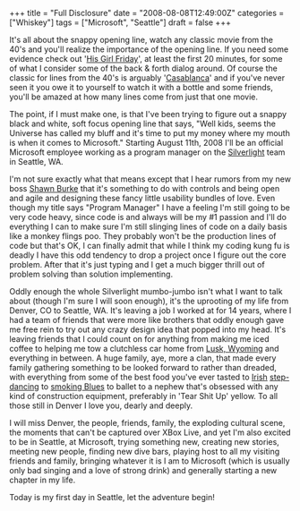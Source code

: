 +++
title = "Full Disclosure"
date = "2008-08-08T12:49:00Z"
categories = ["Whiskey"]
tags = ["Microsoft", "Seattle"]
draft = false
+++

It's all about the snappy opening line, watch any classic movie from the 40's and you'll realize the importance of the opening line. If you need some evidence check out '[His Girl Friday](http://www.imdb.com/title/tt0032599/)', at least the first 20 minutes, for some of what I consider some of the back & forth dialog around. Of course the classic for lines from the 40's is arguably '[Casablanca](http://www.imdb.com/title/tt0034583/)' and if you've never seen it you owe it to yourself to watch it with a bottle and some friends, you'll be amazed at how many lines come from just that one movie.

The point, if I must make one, is that I've been trying to figure out a snappy black and white, soft focus opening line that says, "Well kids, seems the Universe has called my bluff and it's time to put my money where my mouth is when it comes to Microsoft." Starting August 11th, 2008 I'll be an official Microsoft employee working as a program manager on the [Silverlight](http://silverlight.net/default.aspx) team in Seattle, WA.

I'm not sure exactly what that means except that I hear rumors from my new boss [Shawn Burke](http://blogs.msdn.com/sburke/) that it's something to do with controls and being open and agile and designing these fancy little usability bundles of love. Even though my title says "Program Manager" I have a feeling I'm still going to be very code heavy, since code is and always will be my #1 passion and I'll do everything I can to make sure I'm still slinging lines of code on a daily basis like a monkey flings poo. They probably won't be the production lines of code but that's OK, I can finally admit that while I think my coding kung fu is deadly I have this odd tendency to drop a project once I figure out the core problem. After that it's just typing and I get a much bigger thrill out of problem solving than solution implementing.

Oddly enough the whole Silverlight mumbo-jumbo isn't what I want to talk about (though I'm sure I will soon enough), it's the uprooting of my life from Denver, CO to Seattle, WA. It's leaving a job I worked at for 14 years, where I had a team of friends that were more like brothers that oddly enough gave me free rein to try out any crazy design idea that popped into my head. It's leaving friends that I could count on for anything from making me iced coffee to helping me tow a clutchless car home from [Lusk, Wyoming](http://maps.live.com/?q=lusk%2c+wy&mkt=en-US&FORM=BYRE) and everything in between. A huge family, aye, more a clan, that made every family gathering something to be looked forward to rather than dreaded, with everything from some of the best food you've ever tasted to [Irish](http://www.flickr.com/photos/oster/183137901/) [step-dancing](http://www.flickr.com/photos/oster/25984152/) to [smoking Blues](http://www.papajuke.com/) to ballet to a nephew that's obsessed with any kind of construction equipment, preferably in 'Tear Shit Up' yellow. To all those still in Denver I love you, dearly and deeply.

I will miss Denver, the people, friends, family, the exploding cultural scene, the moments that can't be captured over XBox Live, and yet I'm also excited to be in Seattle, at Microsoft, trying something new, creating new stories, meeting new people, finding new dive bars, playing host to all my visiting friends and family, bringing whatever it is I am to Microsoft (which is usually only bad singing and a love of strong drink) and generally starting a new chapter in my life.

Today is my first day in Seattle, let the adventure begin!

